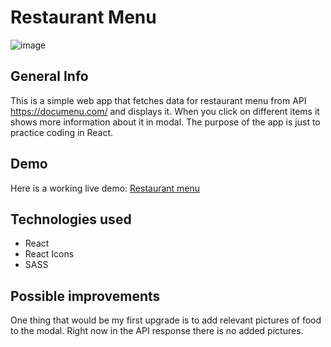 # Restaurant Menu

![image](https://user-images.githubusercontent.com/80893722/128142013-f8a6e97c-4893-4a10-9692-c48906f1c288.png)

## General Info

This is a simple web app that fetches data for restaurant menu from API <a href="https://documenu.com/">https://documenu.com/</a> and displays it. When you click on different items it shows more information about it in modal. The purpose of the app is just to practice coding in React.

## Demo

Here is a working live demo: <a href="admiring-gates-b1038c.netlify.app">Restaurant menu</a>

## Technologies used

- React
- React Icons
- SASS

## Possible improvements

One thing that would be my first upgrade is to add relevant pictures of food to the modal. Right now in the API response there is no added pictures.

